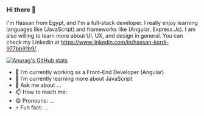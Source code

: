### Hi there 👋

I'm Hassan from Egypt, and I'm a full-stack developer. I really enjoy learning languages like (JavaScript) and frameworks like (Angular, Express.Js). I am also willing to learn more about UI, UX, and design in general. You can check my Linkedin at https://www.linkedin.com/in/hassan-kordi-977bb91b9/ .

[![Anurag's GitHub stats](https://github-readme-stats.vercel.app/api?username=hassankordi)](https://github.com/anuraghazra/github-readme-stats)
- 🔭 I’m currently working as a Front-End Developer (Angular)
- 🌱 I’m currently learning more about JavaScript
- 💬 Ask me about ...
- 📫 How to reach me: 
- 😄 Pronouns: ...
- ⚡ Fun fact: ...

